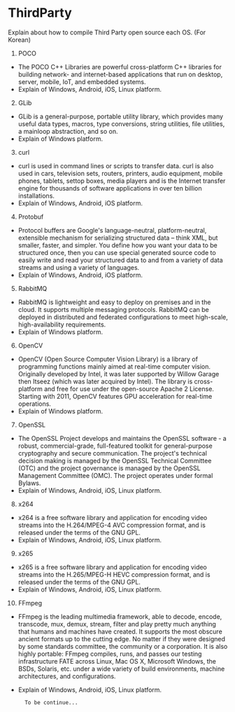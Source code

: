 # ThirdParty

Explain about how to compile Third Party open source each OS.
(For Korean)


1. POCO
  - The POCO C++ Libraries are powerful cross-platform C++ libraries for building network- and internet-based applications that run on desktop, server, mobile, IoT, and embedded systems.
  - Explain of Windows, Android, iOS, Linux platform.


2. GLib
  - GLib is a general-purpose, portable utility library, which provides many useful data types, macros, type conversions, string utilities, file utilities, a mainloop abstraction, and so on.
  - Explain of Windows platform.


3. curl
  - curl is used in command lines or scripts to transfer data. curl is also used in cars, television sets, routers, printers, audio equipment, mobile phones, tablets, settop boxes, media players and is the Internet transfer engine for thousands of software applications in over ten billion installations.
  - Explain of Windows, Android, iOS platform.


4. Protobuf
  - Protocol buffers are Google's language-neutral, platform-neutral, extensible mechanism for serializing structured data – think XML, but smaller, faster, and simpler. You define how you want your data to be structured once, then you can use special generated source code to easily write and read your structured data to and from a variety of data streams and using a variety of languages.
  - Explain of Windows, Android, iOS platform.


5. RabbitMQ
  - RabbitMQ is lightweight and easy to deploy on premises and in the cloud. It supports multiple messaging protocols. RabbitMQ can be deployed in distributed and federated configurations to meet high-scale, high-availability requirements. 
  - Explain of Windows platform.


6. OpenCV
  - OpenCV (Open Source Computer Vision Library) is a library of programming functions mainly aimed at real-time computer vision. Originally developed by Intel, it was later supported by Willow Garage then Itseez (which was later acquired by Intel). The library is cross-platform and free for use under the open-source Apache 2 License. Starting with 2011, OpenCV features GPU acceleration for real-time operations.
  - Explain of Windows platform.


7. OpenSSL
  - The OpenSSL Project develops and maintains the OpenSSL software - a robust, commercial-grade, full-featured toolkit for general-purpose cryptography and secure communication. The project's technical decision making is managed by the OpenSSL Technical Committee (OTC) and the project governance is managed by the OpenSSL Management Committee (OMC). The project operates under formal Bylaws.
  - Explain of Windows, Android, iOS, Linux platform.


8. x264
  - x264 is a free software library and application for encoding video streams into the H.264/MPEG-4 AVC compression format, and is released under the terms of the GNU GPL.
  - Explain of Windows, Android, iOS, Linux platform.


9. x265
  - x265 is a free software library and application for encoding video streams into the H.265/MPEG-H HEVC compression format, and is released under the terms of the GNU GPL.
  - Explain of Windows, Android, iOS, Linux platform.


10. FFmpeg
  - FFmpeg is the leading multimedia framework, able to decode, encode, transcode, mux, demux, stream, filter and play pretty much anything that humans and machines have created. It supports the most obscure ancient formats up to the cutting edge. No matter if they were designed by some standards committee, the community or a corporation. It is also highly portable: FFmpeg compiles, runs, and passes our testing infrastructure FATE across Linux, Mac OS X, Microsoft Windows, the BSDs, Solaris, etc. under a wide variety of build environments, machine architectures, and configurations.
  - Explain of Windows, Android, iOS, Linux platform.



          To be continue...
